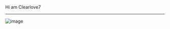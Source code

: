  Hi am Clearlove7
 ___________________________________________________________________________________________________________________________________________________________________________________
![image](https://user-images.githubusercontent.com/88828156/149285318-ebebee6e-b61e-429f-a3c2-c43f6ead6df6.png)

